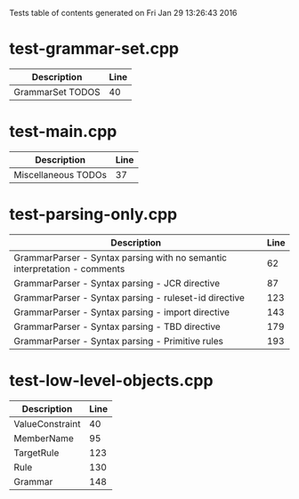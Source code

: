 Tests table of contents generated on Fri Jan 29 13:26:43 2016

# test-grammar-set.cpp
| Description | Line |
|-------------|------|
| GrammarSet TODOS | 40 |

# test-main.cpp
| Description | Line |
|-------------|------|
| Miscellaneous TODOs | 37 |

# test-parsing-only.cpp
| Description | Line |
|-------------|------|
| GrammarParser - Syntax parsing with no semantic interpretation - comments | 62 |
| GrammarParser - Syntax parsing - JCR directive | 87 |
| GrammarParser - Syntax parsing - ruleset-id directive | 123 |
| GrammarParser - Syntax parsing - import directive | 143 |
| GrammarParser - Syntax parsing - TBD directive | 179 |
| GrammarParser - Syntax parsing - Primitive rules | 193 |

# test-low-level-objects.cpp
| Description | Line |
|-------------|------|
| ValueConstraint | 40 |
| MemberName | 95 |
| TargetRule | 123 |
| Rule | 130 |
| Grammar | 148 |
